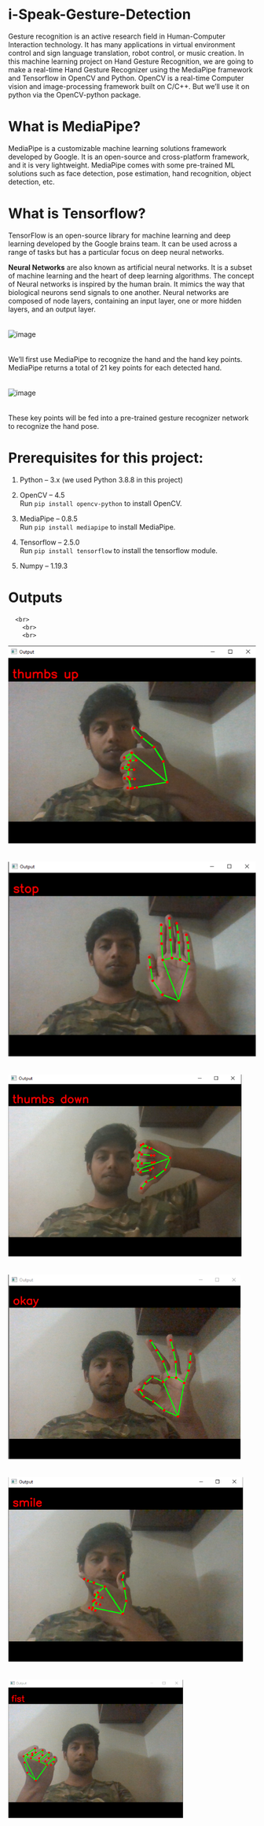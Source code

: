 # i-Speak-Gesture-Detection
Gesture recognition is an active research field in Human-Computer Interaction technology. It has many applications in virtual environment control and sign language translation, robot control, or music creation. In this machine learning project on Hand Gesture Recognition, we are going to make a real-time Hand Gesture Recognizer using the MediaPipe framework and Tensorflow in OpenCV and Python.
OpenCV is a real-time Computer vision and image-processing framework built on C/C++. But we’ll use it on python via the OpenCV-python package.

# What is MediaPipe?
MediaPipe is a customizable machine learning solutions framework developed by Google. It is an open-source and cross-platform framework, and it is very lightweight. MediaPipe comes with some pre-trained ML solutions such as face detection, pose estimation, hand recognition, object detection, etc.

# What is Tensorflow?
TensorFlow is an open-source library for machine learning and deep learning developed by the Google brains team. It can be used across a range of tasks but has a particular focus on deep neural networks.

<B>Neural Networks</B> are also known as artificial neural networks. It is a subset of machine learning and the heart of deep learning algorithms. The concept of Neural networks is inspired by the human brain. It mimics the way that biological neurons send signals to one another. Neural networks are composed of node layers, containing an input layer, one or more hidden layers, and an output layer.
<Br>
  <Br>
    <Br>
![image](https://techvidvan.com/tutorials/wp-content/uploads/sites/2/2021/07/ann.jpg)
<Br>
  <Br>
    <Br>
We’ll first use MediaPipe to recognize the hand and the hand key points. MediaPipe returns a total of 21 key points for each detected hand.
<br>
      <Br>
        <Br>
![image](https://user-images.githubusercontent.com/55156585/166136949-74a4da82-8bd3-49d7-bf8e-5eabc34e4df0.png)
<Br>
  <Br>
    <Br>
These key points will be fed into a pre-trained gesture recognizer network to recognize the hand pose.

# Prerequisites for this project:
1. Python – 3.x (we used Python 3.8.8 in this project)<Br>

2. OpenCV – 4.5<Br>
Run ```pip install opencv-python``` to install OpenCV.

3. MediaPipe – 0.8.5<Br>
Run ```pip install mediapipe``` to install MediaPipe.

4. Tensorflow – 2.5.0 <Br>
Run ```pip install tensorflow``` to install the tensorflow module.

5. Numpy – 1.19.3

# Outputs
      <br>
        <br>
        <br>
![image](Outputs/img1.png)
        <Br>
        <br>
        <br>
      ![image](Outputs/img2.png)
          <Br>
        <br>
        <br>
      ![image](Outputs/img3.png)
            <Br>
        <br>
        <br>
      ![image](Outputs/img4.png)
              <Br>
        <br>
        <br>
      ![image](Outputs/img5.png)
                <Br>
        <br>
        <br>
      ![image](Outputs/img6.png)

